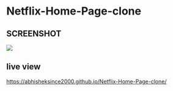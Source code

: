 # Netflix-Home-Page-clone
## SCREENSHOT
<img src = "https://github.com/abhisheksince2000/Netflix-Home-Page-clone/edit/main/Screenshot Netflix">

## live view
 https://abhisheksince2000.github.io/Netflix-Home-Page-clone/
